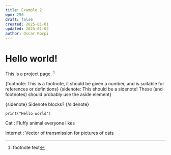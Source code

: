 ```yaml
---
title: Example 2
wpm: 250
draft: false
created: 2025-01-01
updated: 2025-01-02
author: Oscar Korpi
---
```



# Hello world!

This is a project page. [^1]

{footnote: This is a footnote, it should be given a number, and is suitable for references or definitions}
{sidenote: This should be a sidenote! These (and footnotes) should probably use the aside element}

{sidenote}
Sidenote blocks?
{/sidenote}

```
print("Hello world")
```

Cat
: Fluffy animal everyone likes

Internet
: Vector of transmission for pictures of cats

[^1]: footnote text